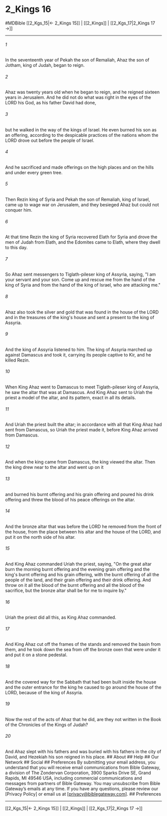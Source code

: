 # 2_Kings 16
#MDBible
[[2_Kgs_15|← 2_Kings 15]] | [[2_Kings]] | [[2_Kgs_17|2_Kings 17 →]]

***


###### 1 
In the seventeenth year of Pekah the son of Remaliah, Ahaz the son of Jotham, king of Judah, began to reign. 

###### 2 
Ahaz was twenty years old when he began to reign, and he reigned sixteen years in Jerusalem. And he did not do what was right in the eyes of the LORD his God, as his father David had done, 

###### 3 
but he walked in the way of the kings of Israel. He even burned his son as an offering, according to the despicable practices of the nations whom the LORD drove out before the people of Israel. 

###### 4 
And he sacrificed and made offerings on the high places and on the hills and under every green tree. 

###### 5 
Then Rezin king of Syria and Pekah the son of Remaliah, king of Israel, came up to wage war on Jerusalem, and they besieged Ahaz but could not conquer him. 

###### 6 
At that time Rezin the king of Syria recovered Elath for Syria and drove the men of Judah from Elath, and the Edomites came to Elath, where they dwell to this day. 

###### 7 
So Ahaz sent messengers to Tiglath-pileser king of Assyria, saying, "I am your servant and your son. Come up and rescue me from the hand of the king of Syria and from the hand of the king of Israel, who are attacking me." 

###### 8 
Ahaz also took the silver and gold that was found in the house of the LORD and in the treasures of the king's house and sent a present to the king of Assyria. 

###### 9 
And the king of Assyria listened to him. The king of Assyria marched up against Damascus and took it, carrying its people captive to Kir, and he killed Rezin. 

###### 10 
When King Ahaz went to Damascus to meet Tiglath-pileser king of Assyria, he saw the altar that was at Damascus. And King Ahaz sent to Uriah the priest a model of the altar, and its pattern, exact in all its details. 

###### 11 
And Uriah the priest built the altar; in accordance with all that King Ahaz had sent from Damascus, so Uriah the priest made it, before King Ahaz arrived from Damascus. 

###### 12 
And when the king came from Damascus, the king viewed the altar. Then the king drew near to the altar and went up on it 

###### 13 
and burned his burnt offering and his grain offering and poured his drink offering and threw the blood of his peace offerings on the altar. 

###### 14 
And the bronze altar that was before the LORD he removed from the front of the house, from the place between his altar and the house of the LORD, and put it on the north side of his altar. 

###### 15 
And King Ahaz commanded Uriah the priest, saying, "On the great altar burn the morning burnt offering and the evening grain offering and the king's burnt offering and his grain offering, with the burnt offering of all the people of the land, and their grain offering and their drink offering. And throw on it all the blood of the burnt offering and all the blood of the sacrifice, but the bronze altar shall be for me to inquire by." 

###### 16 
Uriah the priest did all this, as King Ahaz commanded. 

###### 17 
And King Ahaz cut off the frames of the stands and removed the basin from them, and he took down the sea from off the bronze oxen that were under it and put it on a stone pedestal. 

###### 18 
And the covered way for the Sabbath that had been built inside the house and the outer entrance for the king he caused to go around the house of the LORD, because of the king of Assyria. 

###### 19 
Now the rest of the acts of Ahaz that he did, are they not written in the Book of the Chronicles of the Kings of Judah? 

###### 20 
And Ahaz slept with his fathers and was buried with his fathers in the city of David, and Hezekiah his son reigned in his place. ## About ## Help ## Our Network ## Social ## Preferences By submitting your email address, you understand that you will receive email communications from Bible Gateway, a division of The Zondervan Corporation, 3900 Sparks Drive SE, Grand Rapids, MI 49546 USA, including commercial communications and messages from partners of Bible Gateway. You may unsubscribe from Bible Gateway&rsquo;s emails at any time. If you have any questions, please review our [Privacy Policy] or email us at [privacy@biblegateway.com]. ## Preferences

***

[[2_Kgs_15|← 2_Kings 15]] | [[2_Kings]] | [[2_Kgs_17|2_Kings 17 →]]
